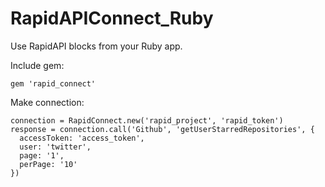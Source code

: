 # RapidAPIConnect_Ruby
Use RapidAPI blocks from your Ruby app.

Include gem:
```
gem 'rapid_connect'
```

Make connection:
```
connection = RapidConnect.new('rapid_project', 'rapid_token')
response = connection.call('Github', 'getUserStarredRepositories', {
  accessToken: 'access_token',
  user: 'twitter',
  page: '1',
  perPage: '10'
})
```